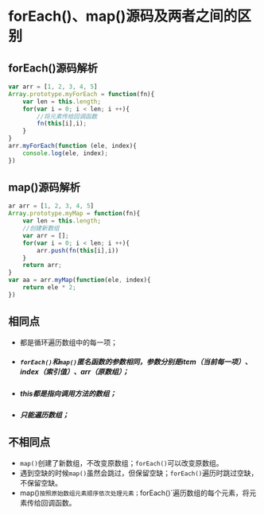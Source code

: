 # forEach()、map()源码及两者之间的区别

## **forEach()源码解析**

```javascript
var arr = [1, 2, 3, 4, 5]
Array.prototype.myForEach = function(fn){
    var len = this.length;
    for(var i = 0; i < len; i ++){
        //将元素传给回调函数
        fn(this[i],i);
    }
}
arr.myForEach(function (ele, index){
    console.log(ele, index);
})
```



## **map()源码解析**

```javascript
ar arr = [1, 2, 3, 4, 5]
Array.prototype.myMap = function(fn){
    var len = this.length;
    //创建新数组
    var arr = [];
    for(var i = 0; i < len; i ++){
        arr.push(fn(this[i],i))
    }
    return arr;
}
var aa = arr.myMap(function(ele, index){
    return ele * 2;
})
```



## 相同点

- 都是循环遍历数组中的每一项；

- ##### `forEach()`和`map()`匿名函数的参数相同，参数分别是item（当前每一项）、index（索引值）、arr（原数组）；

- ##### this都是指向调用方法的数组；

- ##### 只能遍历数组；



## 不相同点

- `map()`创建了新数组，不改变原数组；`forEach()`可以改变原数组。
- 遇到空缺的时候`map()`虽然会跳过，但保留空缺；`forEach()`遍历时跳过空缺，不保留空缺。
- map()`按照原始数组元素顺序依次处理元素；`forEach()`遍历数组的每个元素，将元素传给回调函数。






